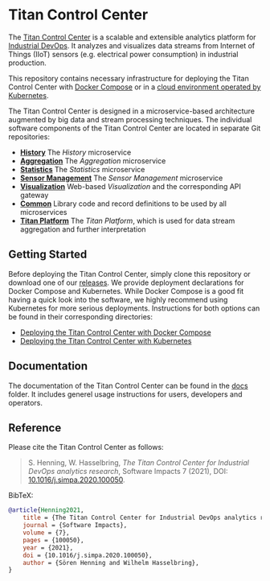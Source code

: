 # Titan Control Center

The [Titan Control Center](https://ieeexplore.ieee.org/abstract/document/8822045)
is a scalable and extensible analytics platform for [Industrial DevOps](https://industrial-devops.org/en).
It analyzes and visualizes data streams from Internet of Things (IIoT) sensors
(e.g. electrical power consumption) in industrial production.

This repository contains necessary infrastructure for deploying the Titan Control Center with
[Docker Compose](docker-compose/titan-ccp) or in a [cloud environment operated by Kubernetes](kubernetes).

The Titan Control Center is designed in a microservice-based architecture augmented by big data
and stream processing techniques. The individual software components of the Titan Control Center are located in separate Git repositories:

* **[History](https://github.com/cau-se/titan-ccp-history)** The *History* microservice
* **[Aggregation](https://github.com/cau-se/titan-ccp-aggregation)** The *Aggregation* microservice
* **[Statistics](https://github.com/cau-se/titan-ccp-stats)** The *Statistics* microservice
* **[Sensor Management](https://github.com/cau-se/titan-ccp-sensor-management)** The *Sensor Management* microservice
* **[Visualization](https://github.com/cau-se/titan-ccp-frontend)** Web-based *Visualization* and the corresponding API gateway
* **[Common](https://github.com/cau-se/titan-ccp-common)** Library code and record definitions to be used by all microservices
* **[Titan Platform](https://doc.industrial-devops.org/titanPlatform/)** The *Titan Platform*, which is used for data stream aggregation and further interpretation

## Getting Started

Before deploying the Titan Control Center, simply clone this repository or download one of our
[releases](https://github.com/cau-se/titan-ccp/releases). We provide deployment declarations for Docker Compose and
Kubernetes. While Docker Compose is a good fit having a quick look into the software, we highly recommend using
Kubernetes for more serious deployments. Instructions for both options can be found in their corresponding directories:

* [Deploying the Titan Control Center with Docker Compose](docker-compose/titan-ccp)
* [Deploying the Titan Control Center with Kubernetes](kubernetes)

## Documentation

The documentation of the Titan Control Center can be found in the [docs](docs) folder. It includes generel usage
instructions for users, developers and operators.

## Reference

Please cite the Titan Control Center as follows:

> S. Henning, W. Hasselbring, *The Titan Control Center for Industrial DevOps analytics research*, Software Impacts 7 (2021), DOI: [10.1016/j.simpa.2020.100050](https://doi.org/10.1016/j.simpa.2020.100050).

BibTeX:

```bibtex
@article{Henning2021,
    title = {The Titan Control Center for Industrial DevOps analytics research},
    journal = {Software Impacts},
    volume = {7},
    pages = {100050},
    year = {2021},
    doi = {10.1016/j.simpa.2020.100050},
    author = {Sören Henning and Wilhelm Hasselbring},
}
```
